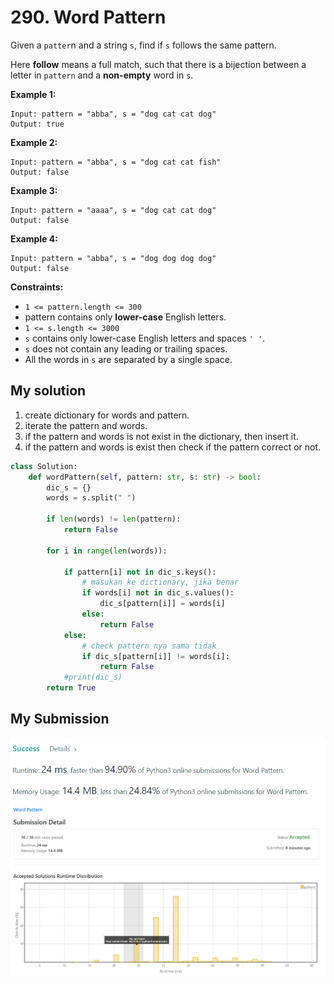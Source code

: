 # 290. Word Pattern

Given a `patter`n and a string `s`, find if `s` follows the same pattern.

Here **follow** means a full match, such that there is a bijection between a letter in `pattern` and a **non-empty** word in `s`.


**Example 1:**
```
Input: pattern = "abba", s = "dog cat cat dog"
Output: true
```

**Example 2:**
```
Input: pattern = "abba", s = "dog cat cat fish"
Output: false
```

**Example 3:**
```
Input: pattern = "aaaa", s = "dog cat cat dog"
Output: false
```

**Example 4:**
```
Input: pattern = "abba", s = "dog dog dog dog"
Output: false
```
 
**Constraints:**

* `1 <= pattern.length <= 300`
* pattern contains only **lower-case** English letters.
* `1 <= s.length <= 3000`
* `s` contains only lower-case English letters and spaces `' '`.
* `s` does not contain any leading or trailing spaces.
* All the words in `s` are separated by a single space.


## My solution 
1. create dictionary for words and pattern. 
2. iterate the pattern and words.
3. if the pattern and words is not exist in the dictionary, then insert it. 
4. if the pattern and words is exist then check if the pattern correct or not. 

```python
class Solution:
    def wordPattern(self, pattern: str, s: str) -> bool:
        dic_s = {}
        words = s.split(" ")      
        
        if len(words) != len(pattern):
            return False
        
        for i in range(len(words)):
            
            if pattern[i] not in dic_s.keys():
                # masukan ke dictionary, jika benar
                if words[i] not in dic_s.values():
                    dic_s[pattern[i]] = words[i]
                else:
                    return False
            else:
                # check pattern nya sama tidak
                if dic_s[pattern[i]] != words[i]:
                    return False
            #print(dic_s)    
        return True
```

## My Submission 
![mysub1](mysub1.png)
![mysub2](mysub2.png)